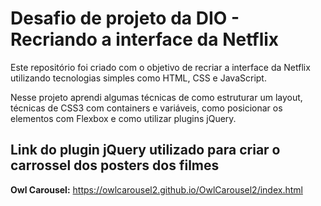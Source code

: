 # Desafio de projeto da DIO - Recriando a interface da Netflix



Este repositório foi criado com o objetivo de recriar a interface da Netflix utilizando tecnologias simples como HTML, CSS e JavaScript.

Nesse projeto aprendi algumas técnicas de como estruturar um layout, técnicas de CSS3 com containers e variáveis, como posicionar os elementos com Flexbox e como utilizar plugins jQuery.



## Link do plugin jQuery utilizado para criar o carrossel dos posters dos filmes

**Owl Carousel:** <https://owlcarousel2.github.io/OwlCarousel2/index.html>





